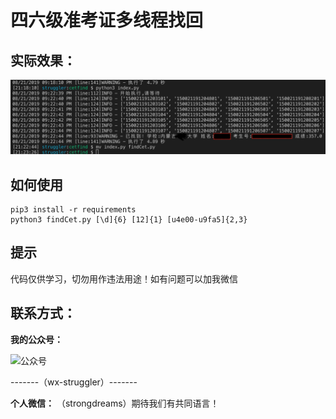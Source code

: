 # 四六级准考证多线程找回

## 实际效果：

![教务系统](./2019-08-21.png)

## 如何使用

```shell
pip3 install -r requirements
python3 findCet.py [\d]{6} [12]{1} [u4e00-u9fa5]{2,3}
```
## 提示

代码仅供学习，切勿用作违法用途！如有问题可以加我微信

## 联系方式：
**我的公众号：**

![公众号](http://wx4.sinaimg.cn/mw690/a27af0cbly1fbpg26dks8j2058058mxa.jpg)

-------（wx-struggler）-------

**个人微信：**
（strongdreams）期待我们有共同语言！
